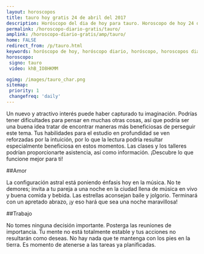 ```yaml
---
layout: horoscopos
title: tauro hoy gratis 24 de abril del 2017 
description: Horóscopo del dia de hoy para tauro. Horoscopo de hoy 24 de abril del 2017. Las predicciones de amor, trabajo, vida personal gratis.
permalink: /horoscopo-diario-gratis/tauro/
amplink: /horoscopo-diario-gratis/amp/tauro/
home: FALSE
redirect_from: /p/tauro.html
keywords: horóscopo de hoy, horóscopo diario, horóscopo, horoscopos diarios gratis del dia de hoy, horóscopo diario gratis,horóscopo 2017, horóscopo esperanza gracia, horoscopo tauro hoy, horoscop, horóscopos gratis, horoscopo tauro, horoscopo tauro 2017, Tarot, Astrologia, Zodíaco, tauro, horoscopo gratis
horoscopo:
 signo: tauro
 video: khB_IO8HKMM

ogimg: /images/tauro_char.png
sitemap:
 priority: 1
 changefreq: 'daily'
---
```



Un nuevo y atractivo interés puede haber capturado tu imaginación. Podrías tener dificultades para pensar en muchas otras cosas, así que podría ser una buena idea tratar de encontrar maneras más beneficiosas de perseguir este tema. Tus habilidades para el estudio en profundidad se ven reforzadas por la intuición, por lo que la lectura podría resultar especialmente beneficiosa en estos momentos. Las clases y los talleres podrían proporcionarte asistencia, así como información. ¡Descubre lo que funcione mejor para ti!

##Amor

La configuración astral está poniendo énfasis hoy en la música. No te demores; invita a tu pareja a una noche en la ciudad llena de música en vivo y buena comida y bebida. Las estrellas aconsejan baile y jolgorio. Terminará con un apretado abrazo, ¡y eso hará que sea una noche maravillosa!

##Trabajo

No tomes ninguna decisión importante. Posterga las reuniones de importancia. Tu mente no está totalmente estable y tus acciones no resultarán como deseas. No hay nada que te mantenga con los pies en la tierra. Es momento de atenerse a las tareas ya planificadas.